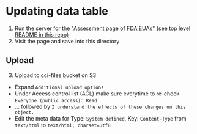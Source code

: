 # Updating data table

1. Run the server for the ["Assessment page of FDA EUAs" (see top level README in this repo)](README.md#assessment-page-of-fda-euas)
2. Visit the page and save into this directory

## Upload

3. Upload to cci-files bucket on S3
* Expand `Additional upload options`
* Under Access control list (ACL) make sure everytime to re-check `Everyone (public access): Read`
* ... followed by `I understand the effects of these changes on this object.`
* Edit the meta data for Type: `System defined`, Key: `Content-Type` from `text/html` to `text/html; charset=utf8`
